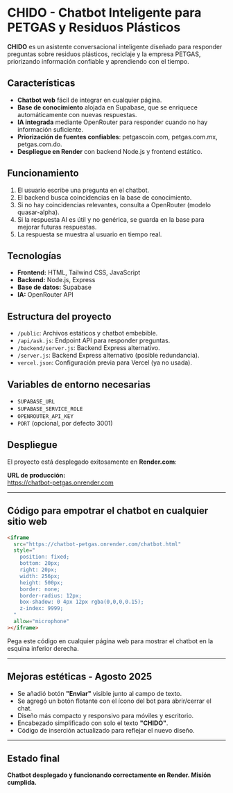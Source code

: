 # CHIDO - Chatbot Inteligente para PETGAS y Residuos Plásticos

**CHIDO** es un asistente conversacional inteligente diseñado para responder preguntas sobre residuos plásticos, reciclaje y la empresa PETGAS, priorizando información confiable y aprendiendo con el tiempo.

## Características

- **Chatbot web** fácil de integrar en cualquier página.
- **Base de conocimiento** alojada en Supabase, que se enriquece automáticamente con nuevas respuestas.
- **IA integrada** mediante OpenRouter para responder cuando no hay información suficiente.
- **Priorización de fuentes confiables**: petgascoin.com, petgas.com.mx, petgas.com.do.
- **Despliegue en Render** con backend Node.js y frontend estático.

## Funcionamiento

1. El usuario escribe una pregunta en el chatbot.
2. El backend busca coincidencias en la base de conocimiento.
3. Si no hay coincidencias relevantes, consulta a OpenRouter (modelo quasar-alpha).
4. Si la respuesta AI es útil y no genérica, se guarda en la base para mejorar futuras respuestas.
5. La respuesta se muestra al usuario en tiempo real.

## Tecnologías

- **Frontend:** HTML, Tailwind CSS, JavaScript
- **Backend:** Node.js, Express
- **Base de datos:** Supabase
- **IA:** OpenRouter API

## Estructura del proyecto

- `/public`: Archivos estáticos y chatbot embebible.
- `/api/ask.js`: Endpoint API para responder preguntas.
- `/backend/server.js`: Backend Express alternativo.
- `/server.js`: Backend Express alternativo (posible redundancia).
- `vercel.json`: Configuración previa para Vercel (ya no usada).

## Variables de entorno necesarias

- `SUPABASE_URL`
- `SUPABASE_SERVICE_ROLE`
- `OPENROUTER_API_KEY`
- `PORT` (opcional, por defecto 3001)

## Despliegue

El proyecto está desplegado exitosamente en **Render.com**:

**URL de producción:**  
https://chatbot-petgas.onrender.com

---

## Código para empotrar el chatbot en cualquier sitio web

```html
<iframe 
  src="https://chatbot-petgas.onrender.com/chatbot.html" 
  style="
    position: fixed;
    bottom: 20px;
    right: 20px;
    width: 256px;
    height: 500px;
    border: none;
    border-radius: 12px;
    box-shadow: 0 4px 12px rgba(0,0,0,0.15);
    z-index: 9999;
  "
  allow="microphone"
></iframe>
```

Pega este código en cualquier página web para mostrar el chatbot en la esquina inferior derecha.

---

## Mejoras estéticas - Agosto 2025

- Se añadió botón **"Enviar"** visible junto al campo de texto.
- Se agregó un botón flotante con el ícono del bot para abrir/cerrar el chat.
- Diseño más compacto y responsivo para móviles y escritorio.
- Encabezado simplificado con solo el texto **"CHIDO"**.
- Código de inserción actualizado para reflejar el nuevo diseño.

---

## Estado final

**Chatbot desplegado y funcionando correctamente en Render. Misión cumplida.**
